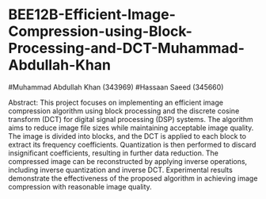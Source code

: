 # BEE12B-Efficient-Image-Compression-using-Block-Processing-and-DCT-Muhammad-Abdullah-Khan
#Muhammad Abdullah Khan (343969)
#Hassaan Saeed (345660)

Abstract: This project focuses on implementing an efficient image compression algorithm using block processing and the discrete cosine transform (DCT) for digital signal processing (DSP) systems. 
The algorithm aims to reduce image file sizes while maintaining acceptable image quality. The image is divided into blocks, and the DCT is applied to each block to extract its frequency coefficients.
Quantization is then performed to discard insignificant coefficients, resulting in further data reduction. The compressed image can be reconstructed by applying inverse operations, including inverse quantization and inverse DCT. 
Experimental results demonstrate the effectiveness of the proposed algorithm in achieving image compression with reasonable image quality. 
